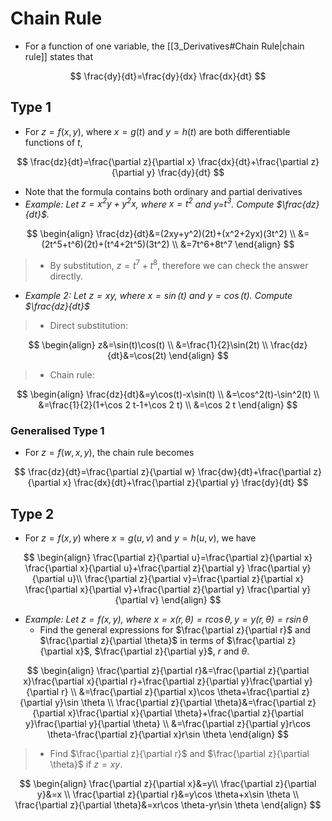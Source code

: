 # Chain Rule

- For a function of one variable, the [[3_Derivatives#Chain Rule|chain rule]] states that

$$
\frac{dy}{dt}=\frac{dy}{dx} \frac{dx}{dt}
$$

## Type 1

- For $z = f(x, y)$, where $x = g(t)$ and $y = h(t)$ are both differentiable functions of $t$,

$$
\frac{dz}{dt}=\frac{\partial z}{\partial x} \frac{dx}{dt}+\frac{\partial z}{\partial y} \frac{dy}{dt}
$$

- Note that the formula contains both ordinary and partial derivatives
- *Example: Let $z=x^2y+y^2x$, where $x=t^2$ and y=$t^3$. Compute $\frac{dz}{dt}$.*

$$
\begin{align}
\frac{dz}{dt}&=(2xy+y^2)(2t)+(x^2+2yx)(3t^2) \\
&=(2t^5+t^6)(2t)+(t^4+2t^5)(3t^2) \\
&=7t^6+8t^7
\end{align}
$$
>
> - By substitution, $z=t^7+t^8$, therefore we can check the answer directly.
>
- *Example 2: Let $z=xy$, where $x=\sin(t)$ and $y=\cos(t)$. Compute $\frac{dz}{dt}$*
>
> - Direct substitution:
>
$$
\begin{align}
z&=\sin(t)\cos(t) \\
&=\frac{1}{2}\sin(2t) \\
\frac{dz}{dt}&=\cos(2t)
\end{align}
$$
>
> - Chain rule:
>
$$
\begin{align}
\frac{dz}{dt}&=y\cos(t)-x\sin(t) \\
&=\cos^2(t)-\sin^2(t) \\
&=\frac{1}{2}(1+\cos 2 t-1+\cos 2 t) \\
&=\cos 2 t
\end{align}
$$

### Generalised Type 1

- For $z=f(w,x,y)$, the chain rule becomes

$$
\frac{dz}{dt}=\frac{\partial z}{\partial w} \frac{dw}{dt}+\frac{\partial z}{\partial x} \frac{dx}{dt}+\frac{\partial z}{\partial y} \frac{dy}{dt}
$$

## Type 2

- For $z=f(x,y)$ where $x=g(u,v)$ and $y=h(u,v)$, we have

$$
\begin{align}
\frac{\partial z}{\partial u}=\frac{\partial z}{\partial x} \frac{\partial x}{\partial u}+\frac{\partial z}{\partial y} \frac{\partial y}{\partial u}\\
\frac{\partial z}{\partial v}=\frac{\partial z}{\partial x} \frac{\partial x}{\partial v}+\frac{\partial z}{\partial y} \frac{\partial y}{\partial v}
\end{align}
$$

- *Example: Let $z=f(x,y)$, where $x=x(r,\theta)=r\cos \theta,y=y(r,\theta)=r\sin \theta$*
  - Find the general expressions for $\frac{\partial z}{\partial r}$ and $\frac{\partial z}{\partial \theta}$ in terms of $\frac{\partial z}{\partial x}$, $\frac{\partial z}{\partial y}$, $r$ and $\theta$.

$$
\begin{align}
\frac{\partial z}{\partial r}&=\frac{\partial z}{\partial x}\frac{\partial x}{\partial r}+\frac{\partial z}{\partial y}\frac{\partial y}{\partial r} \\
&=\frac{\partial z}{\partial x}\cos \theta+\frac{\partial z}{\partial y}\sin \theta \\
\frac{\partial z}{\partial \theta}&=\frac{\partial z}{\partial x}\frac{\partial x}{\partial \theta}+\frac{\partial z}{\partial y}\frac{\partial y}{\partial \theta} \\
&=\frac{\partial z}{\partial y}r\cos \theta-\frac{\partial z}{\partial x}r\sin \theta
\end{align}
$$
>
> - Find $\frac{\partial z}{\partial r}$ and $\frac{\partial z}{\partial \theta}$ if $z=xy$.
>
$$
\begin{align}
\frac{\partial z}{\partial x}&=y\\
\frac{\partial z}{\partial y}&=x \\
\frac{\partial z}{\partial r}&=y\cos \theta+x\sin \theta \\
\frac{\partial z}{\partial \theta}&=xr\cos \theta-yr\sin \theta
\end{align}
$$
